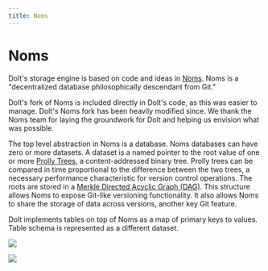 ```yaml
---
title: Noms
---
```


# Noms

Dolt's storage engine is based on code and ideas in [Noms](https://github.com/attic-labs/noms). Noms is a "decentralized database philosophically descendant from Git." 

Dolt's fork of Noms is included directly in Dolt's code, as this was easier to manage. Dolt's Noms fork has been heavily modified since. We thank the Noms team for laying the groundwork for Dolt and helping us envision what was possible.

The top level abstraction in Noms is a database. Noms databases can have zero or more datasets. A dataset is a named pointer to the root value of one or more [Prolly Trees](./prolly-tree.md), a content-addressed binary tree. Prolly trees can be compared in time proportional to the difference between the two trees, a necessary performance characteristic for version control operations. The roots are stored in a [Merkle Directed Acyclic Graph (DAG)](./merkle.md). This structure allows Noms to expose Git-like versioning functionality. It also allows Noms to share the storage of data across versions, another key Git feature. 

Dolt implements tables on top of Noms as a map of primary keys to values. Table schema is represented as a different dataset. 

![](../../.gitbook/assets/dolt-commit-graph.png)

![](../../.gitbook/content/dolt-table-value.png)